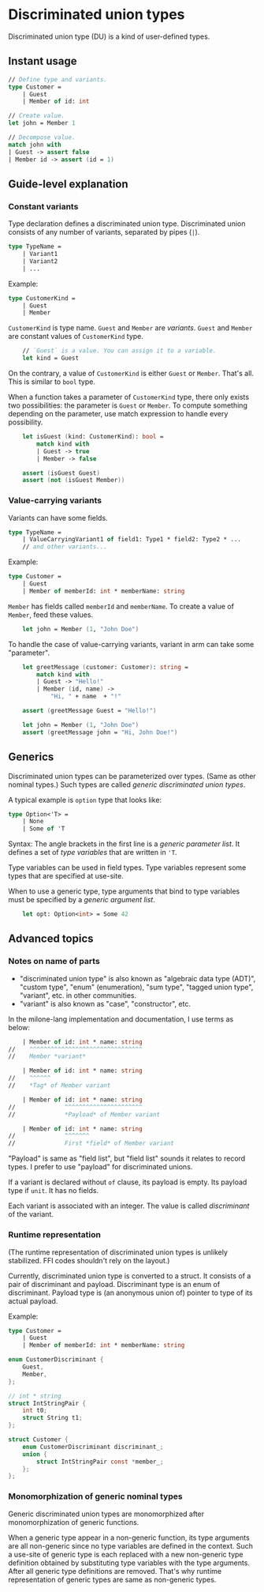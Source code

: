 # Discriminated union types

Discriminated union type (DU) is a kind of user-defined types.

## Instant usage

```fsharp
// Define type and variants.
type Customer =
    | Guest
    | Member of id: int

// Create value.
let john = Member 1

// Decompose value.
match john with
| Guest -> assert false
| Member id -> assert (id = 1)
```

## Guide-level explanation

### Constant variants

Type declaration defines a discriminated union type. Discriminated union consists of any number of variants, separated by pipes (`|`).

```fsharp
type TypeName =
    | Variant1
    | Variant2
    | ...
```

Example:

```fsharp
type CustomerKind =
    | Guest
    | Member
```

`CustomerKind` is type name. `Guest` and `Member` are *variants*. `Guest` and `Member` are constant values of `CustomerKind` type.

```fsharp
    // `Guest` is a value. You can assign it to a variable.
    let kind = Guest
```

On the contrary, a value of `CustomerKind` is either `Guest` or `Member`. That's all. This is similar to `bool` type.

When a function takes a parameter of `CustomerKind` type, there only exists two possibilities: the parameter is `Guest` or `Member`. To compute something depending on the parameter, use match expression to handle every possibility.

```fsharp
    let isGuest (kind: CustomerKind): bool =
        match kind with
        | Guest -> true
        | Member -> false

    assert (isGuest Guest)
    assert (not (isGuest Member))
```

### Value-carrying variants

Variants can have some fields.

```fsharp
type TypeName =
    | ValueCarryingVariant1 of field1: Type1 * field2: Type2 * ...
    // and other variants...
```

Example:

```fsharp
type Customer =
    | Guest
    | Member of memberId: int * memberName: string
```

`Member` has fields called `memberId` and `memberName`. To create a value of `Member`, feed these values.

```fsharp
    let john = Member (1, "John Doe")
```

To handle the case of value-carrying variants, variant in arm can take some "parameter".

```fsharp
    let greetMessage (customer: Customer): string =
        match kind with
        | Guest -> "Hello!"
        | Member (id, name) ->
            "Hi, " + name  + "!"

    assert (greetMessage Guest = "Hello!")

    let john = Member (1, "John Doe")
    assert (greetMessage john = "Hi, John Doe!")
```

## Generics

Discriminated union types can be parameterized over types. (Same as other nominal types.)
Such types are called *generic discriminated union types*.

A typical example is `option` type that looks like:

```fsharp
type Option<'T> =
    | None
    | Some of 'T
```

Syntax:
The angle brackets in the first line is a *generic parameter list*.
It defines a set of *type variables* that are written in `'T`.

Type variables can be used in field types.
Type variables represent some types that are specified at use-site.

When to use a generic type, type arguments that bind to type variables must be specified by a *generic argument list*.

```fsharp
    let opt: Option<int> = Some 42
```

## Advanced topics

### Notes on name of parts

- "discriminated union type" is also known as "algebraic data type (ADT)", "custom type", "enum" (enumeration), "sum type", "tagged union type", "variant", etc. in other communities.
- "variant" is also known as "case", "constructor", etc.

In the milone-lang implementation and documentation, I use terms as below:

```fsharp
    | Member of id: int * name: string
//    ^^^^^^^^^^^^^^^^^^^^^^^^^^^^^^^^
//    Member *variant*

    | Member of id: int * name: string
//    ^^^^^^
//    *Tag* of Member variant

    | Member of id: int * name: string
//              ^^^^^^^^^^^^^^^^^^^^^^
//              *Payload* of Member variant

    | Member of id: int * name: string
//              ^^^^^^^
//              First *field* of Member variant
```

"Payload" is same as "field list", but "field list" sounds it relates to record types. I prefer to use "payload" for discriminated unions.

If a variant is declared without `of` clause, its payload is empty. Its payload type if `unit`. It has no fields.

Each variant is associated with an integer. The value is called *discriminant* of the variant.

### Runtime representation

(The runtime representation of discriminated union types is unlikely stabilized. FFI codes shouldn't rely on the layout.)

Currently, discriminated union type is converted to a struct. It consists of a pair of discriminant and payload. Discriminant type is an enum of discriminant. Payload type is (an anonymous union of) pointer to type of its actual payload.

Example:

```fsharp
type Customer =
    | Guest
    | Member of memberId: int * memberName: string
```

```c
enum CustomerDiscriminant {
    Guest,
    Member,
};

// int * string
struct IntStringPair {
    int t0;
    struct String t1;
};

struct Customer {
    enum CustomerDiscriminant discriminant_;
    union {
        struct IntStringPair const *member_;
    };
};
```

### Monomorphization of generic nominal types

Generic discriminated union types are monomorphized after monomorphization of generic functions.

When a generic type appear in a non-generic function, its type arguments are all non-generic since no type variables are defined in the context.
Such a use-site of generic type is each replaced with a new non-generic type definition obtained by substituting type variables with the type arguments.
After all generic type definitions are removed.
That's why runtime representation of generic types are same as non-generic types.
